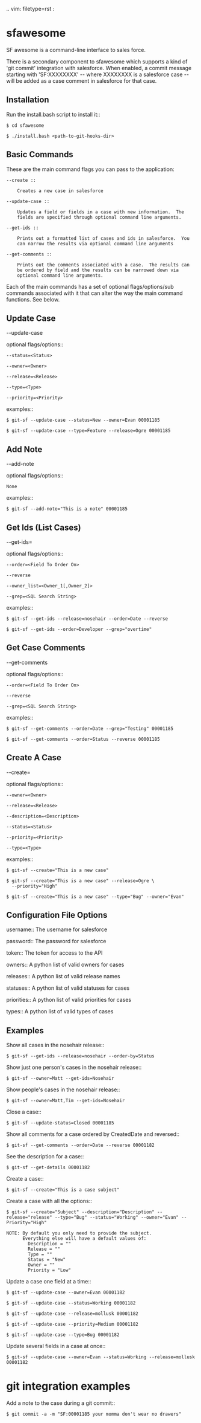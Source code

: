 .. vim: filetype=rst :

sfawesome
=========

SF awesome is a command-line interface to sales force.

There is a secondary component to sfawesome which supports a kind of
'git commit' integration with salesforce.  When enabled, a commit
message starting with 'SF:XXXXXXXX' -- where XXXXXXXX is a salesforce
case -- will be added as a case comment in salesforce for that case.

Installation
------------

Run the install.bash script to install it::

    $ cd sfawesome

    $ ./install.bash <path-to-git-hooks-dir>

Basic Commands
--------------

These are the main command flags you can pass to the application:

    --create ::

        Creates a new case in salesforce

    --update-case ::

        Updates a field or fields in a case with new information.  The
        fields are specified through optional command line arguments.

    --get-ids ::

        Prints out a formatted list of cases and ids in salesforce.  You
        can narrow the results via optional command line arguments

    --get-comments ::

        Prints out the comments associated with a case.  The results can
        be ordered by field and the results can be narrowed down via
        optional command line arguments.

Each of the main commands has a set of optional flags/options/sub
commands associated with it that can alter the way the main command
functions.  See below.

Update Case
---------------------------
--update-case <Case Number>

optional flags/options::

    --status=<Status>

    --owner=<Owner>

    --release=<Release>

    --type=<Type>

    --priority=<Priority>

examples::

    $ git-sf --update-case --status=New --owner=Evan 00001185

    $ git-sf --update-case --type=Feature --release=Ogre 00001185

Add Note
------------------------
--add-note <Case Number>

optional flags/options::

    None

examples::

    $ git-sf --add-note="This is a note" 00001185


Get Ids (List Cases)
--------------------
--get-ids=<Release>

optional flags/options::

    --order=<Field To Order On>

    --reverse

    --owner_list=<Owner_1[,Owner_2]>

    --grep=<SQL Search String>

examples::

    $ git-sf --get-ids --release=nosehair --order=Date --reverse

    $ git-sf --get-ids --order=Developer --grep="overtime"


Get Case Comments
----------------------------
--get-comments <Case Number>

optional flags/options::

    --order=<Field To Order On>

    --reverse

    --grep=<SQL Search String>

examples::

    $ git-sf --get-comments --order=Date --grep="Testing" 00001185

    $ git-sf --get-comments --order=Status --reverse 00001185


Create A Case
-------------
--create=<Subject>

optional flags/options::

    --owner=<Owner>

    --release=<Release>

    --description=<Description>

    --status=<Status>

    --priority=<Priority>

    --type=<Type>

examples::

    $ git-sf --create="This is a new case"

    $ git-sf --create="This is a new case" --release=Ogre \
      --priority="High"

    $ git-sf --create="This is a new case" --type="Bug" --owner="Evan"


Configuration File Options
--------------------------
username::
    The username for salesforce

password::
    The password for salesforce

token::
    The token for access to the API

owners::
    A python list of valid owners for cases

releases::
    A python list of valid release names

statuses::
    A python list of valid statuses for cases

priorities::
    A python list of valid priorities for cases

types::
    A python list of valid types of cases


Examples
--------

Show all cases in the nosehair release::

    $ git-sf --get-ids --release=nosehair --order-by=Status

Show just one person's cases in the nosehair release::

    $ git-sf --owner=Matt --get-ids=Nosehair

Show people's cases in the nosehair release::

    $ git-sf --owner=Matt,Tim --get-ids=Nosehair

Close a case::

    $ git-sf --update-status=Closed 00001185

Show all comments for a case ordered by CreatedDate and reversed::

    $ git-sf --get-comments --order=Date --reverse 00001182

See the description for a case::

    $ git-sf --get-details 00001182

Create a case::

    $ git-sf --create="This is a case subject"

Create a case with all the options::

    $ git-sf --create="Subject" --description="Description" --release="release" --type="Bug" --status="Working" --owner="Evan" --Priority="High"

    NOTE: By default you only need to provide the subject.
          Everything else will have a default values of:
            Description = ""
            Release = ""
            Type = ""
            Status = "New"
            Owner = ""
            Priority = "Low"

Update a case one field at a time::

    $ git-sf --update-case --owner=Evan 00001182

    $ git-sf --update-case --status=Working 00001182

    $ git-sf --update-case --release=mollusk 00001182

    $ git-sf --update-case --priority=Medium 00001182

    $ git-sf --update-case --type=Bug 00001182

Update several fields in a case at once::

    $ git-sf --update-case --owner=Evan --status=Working --release=mollusk 00001182

git integration examples
========================

Add a note to the case during a git commit::

    $ git commit -a -m "SF:00001185 your momma don't wear no drawers"


